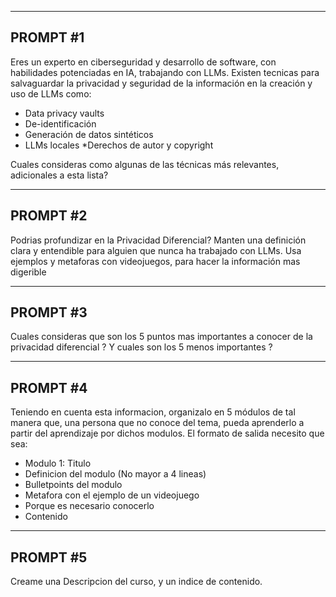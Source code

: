 -----
PROMPT #1
-----

Eres un experto en ciberseguridad y desarrollo de software, con habilidades potenciadas en IA, trabajando con LLMs. Existen tecnicas para salvaguardar la privacidad y seguridad de la información en la creación y uso de LLMs como:

* Data privacy vaults
* De-identificación
* Generación de datos sintéticos
* LLMs locales
*Derechos de autor y copyright

Cuales consideras como algunas de las técnicas más relevantes, adicionales a esta lista?

-----
PROMPT #2
-----

Podrias profundizar en la Privacidad Diferencial? Manten una definición clara y entendible para alguien que nunca ha trabajado con LLMs. Usa ejemplos y metaforas con videojuegos, para hacer la información mas digerible

-----
PROMPT #3
-----

Cuales consideras que son los 5 puntos mas importantes a conocer de la privacidad diferencial ? Y cuales son los 5 menos importantes ?

-----
PROMPT #4
-----

Teniendo en cuenta esta informacion, organizalo en 5 módulos de tal manera que, una persona que no conoce del tema, pueda aprenderlo a partir del aprendizaje por dichos modulos. El formato de salida necesito que sea: 

* Modulo 1: Titulo
* Definicion del modulo (No mayor a 4 lineas)
* Bulletpoints del modulo
* Metafora con el ejemplo de un videojuego
* Porque es necesario conocerlo
* Contenido

-----
PROMPT #5
-----

Creame una Descripcion del curso, y un indice de contenido. 